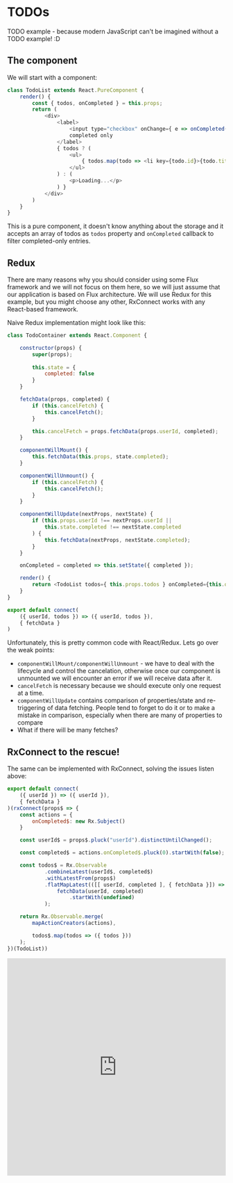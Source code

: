 # TODOs

TODO example - because modern JavaScript can't be imagined without a TODO example! :D

## The component
We will start with a component:
```javascript
class TodoList extends React.PureComponent {
    render() {
        const { todos, onCompleted } = this.props;
        return (
            <div>
                <label>
                    <input type="checkbox" onChange={ e => onCompleted(e.target.checked) } />
                    completed only
                </label>
                { todos ? (
                    <ul>
                        { todos.map(todo => <li key={todo.id}>{todo.title}</li>) }
                    </ul>
                ) : (
                    <p>Loading...</p>
                ) }
            </div>
        )
    }
}
```

This is a pure component, it doesn't know anything about the storage and it accepts an array of todos as `todos` property and `onCompleted` callback to filter completed-only entries.

## Redux
There are many reasons why you should consider using some Flux framework and we will not focus on them here, so we will just assume that our application is based on Flux architecture. We will use Redux for this example, but you might choose any other, RxConnect works with any React-based framework.

Naive Redux implementation might look like this:
```javascript
class TodoContainer extends React.Component {

    constructor(props) {
        super(props);
        
        this.state = {
            completed: false
        }
    }

    fetchData(props, completed) {
        if (this.cancelFetch) {
            this.cancelFetch();
        }

        this.cancelFetch = props.fetchData(props.userId, completed);
    }

    componentWillMount() {
        this.fetchData(this.props, state.completed);
    }

    componentWillUnmount() {
        if (this.cancelFetch) {
            this.cancelFetch();
        }
    }

    componentWillUpdate(nextProps, nextState) {
        if (this.props.userId !== nextProps.userId ||
            this.state.completed !== nextState.completed
        ) {
            this.fetchData(nextProps, nextState.completed);
        }
    }

    onCompleted = completed => this.setState({ completed });

    render() {
        return <TodoList todos={ this.props.todos } onCompleted={this.onCompleted} />
    }
}

export default connect(
    ({ userId, todos }) => ({ userId, todos }),
    { fetchData }
)
```
Unfortunately, this is pretty common code with React/Redux. Lets go over the weak points:
* `componentWillMount/componentWillUnmount` - we have to deal with the lifecycle and control the cancelation, otherwise once our component is unmounted we will encounter an error if we will receive data after it.
* `cancelFetch` is necessary because we should execute only one request at a time.
* `componentWillUpdate` contains comparison of properties/state and re-triggering of data fetching. People tend to forget to do it or to make a mistake in comparison, especially when there are many of properties to compare
* What if there will be many fetches?

## RxConnect to the rescue!
The same can be implemented with RxConnect, solving the issues listen above:
```javascript
export default connect(
    ({ userId }) => ({ userId }),
    { fetchData }
)(rxConnect(props$ => {
    const actions = {
        onCompleted$: new Rx.Subject()
    }

    const userId$ = props$.pluck("userId").distinctUntilChanged();

    const completed$ = actions.onCompleted$.pluck(0).startWith(false);

    const todos$ = Rx.Observable
            .combineLatest(userId$, completed$)
            .withLatestFrom(props$)
            .flatMapLatest(([[ userId, completed ], { fetchData }]) =>
                fetchData(userId, completed)
                    .startWith(undefined)
            );

    return Rx.Observable.merge(
        mapActionCreators(actions),

        todos$.map(todos => ({ todos }))
    );
})(TodoList))
```

<iframe src="https://codesandbox.io/embed/github/bsideup/rx-connect/tree/master/examples/docs?autoresize=1&hidenavigation=1&initialpath=todos%2Fstep-1&view=preview" style="width:100%; height:500px; border:0; overflow:hidden;" sandbox="allow-modals allow-forms allow-popups allow-scripts allow-same-origin"></iframe>
